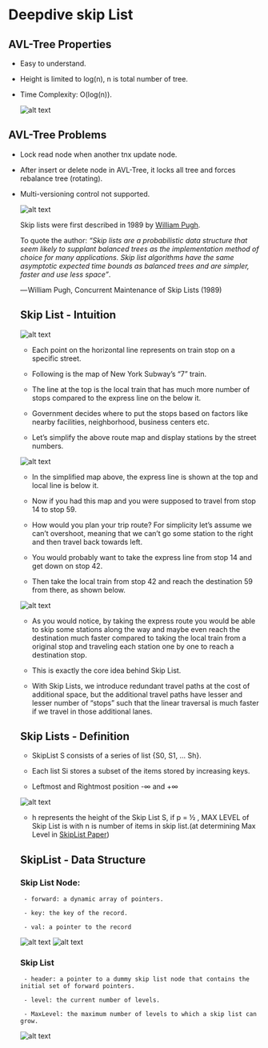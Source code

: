 # Deepdive skip List
## AVL-Tree Properties
- Easy to understand.
- Height is limited to log(n), n is total number of tree.
- Time Complexity: O(log(n)).

    ![alt text](asset/image.png)

## AVL-Tree Problems

 - Lock read node when another tnx update node.
 - After insert or delete node in AVL-Tree, it locks all tree and forces rebalance tree (rotating). 
 - Multi-versioning control not supported.

    ![alt text](asset/image.png)


    Skip lists were first described in 1989 by 
    [William Pugh](https://en.wikipedia.org/wiki/William_Pugh_(computer_scientist)).
    

    To quote the author:
    <em>“Skip lists are a probabilistic data structure that seem likely to supplant balanced trees as the implementation method of choice for many applications. Skip list algorithms have the same asymptotic expected time bounds as balanced trees and are simpler, faster and use less space”</em>.

    — William Pugh, Concurrent Maintenance of Skip Lists (1989)


    ## Skip List - Intuition

    ![alt text](asset/image_1.png)

    - Each point on the horizontal line represents on train stop on a specific street.
    - Following is the map of New York Subway’s “7” train.
    
    - The line at the top is the local train that has much more number of stops compared to the express line on the below it.
    
    - Government decides where to put the stops based on factors like nearby facilities, neighborhood, business centers etc.
     
     - Let’s simplify the above route map and display stations by the street numbers.

    ![alt text](asset/image_2.png)

    - In the simplified map above, the express line is shown at the top and local line is below it. 
    
    - Now if you had this map and you were supposed to travel from stop 14 to stop 59. 
    
    - How would you plan your trip route? For simplicity let’s assume we can’t overshoot, meaning that we can’t go some station to the right and then travel back towards left. 
    
    - You would probably want to take the express line from stop 14 and get down on stop 42. 
    
    - Then take the local train from stop 42 and reach the destination 59 from there, as shown below.

    ![alt text](asset/image_3.png)

    - As you would notice, by taking the express route you would be able to skip some stations along the way and maybe even reach the destination much faster compared to taking the local train from a original stop and traveling each station one by one to reach a destination stop. 
    
    - This is exactly the core idea behind Skip List. 
    
    - With Skip Lists, we introduce redundant travel paths at the cost of additional space, but the additional travel paths have lesser and lesser number of “stops” such that the linear traversal is much faster if we travel in those additional lanes.

    ## Skip Lists - Definition

    - SkipList S consists of a series of list {S0, S1, … Sh}.
    
    - Each list Si stores a subset of the items stored by increasing keys.
    
    - Leftmost and Rightmost position -∞ and +∞

    ![alt text](asset/Screenshot_0.png)

    - h represents the height of the Skip List S, if p = ½ , MAX LEVEL of Skip List is              with n is number of items in skip list.(at determining Max Level in 
    [SkipList Paper](https://15721.courses.cs.cmu.edu/spring2018/papers/08-oltpindexes1/pugh-skiplists-cacm1990.pdf))


    ## SkipList - Data Structure
    ### Skip List Node: 

		- forward: a dynamic array of pointers.

        - key: the key of the record.

        - val: a pointer to the record
     
     ![alt text](asset/Screenshot_2.png)
     ![alt text](asset/Screenshot_1.png)


    ### Skip List
        - header: a pointer to a dummy skip list node that contains the initial set of forward pointers.
        
        - level: the current number of levels.
        
        - MaxLevel: the maximum number of levels to which a skip list can grow.
    
    ![alt text](asset/Screenshot_3.png)
